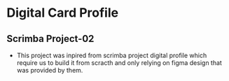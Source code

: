 # Digital Card Profile

## Scrimba Project-02

- This project was inpired from scrimba project digital profile which require us to build it from scracth and only relying on figma design that was provided by them.

